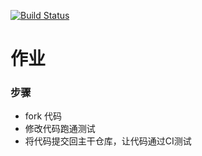 [![Build Status](https://www.travis-ci.org/TinyScript/homework1.svg?branch=master)](https://www.travis-ci.org/TinyScript/homework1)
# 作业

### 步骤

* fork 代码
* 修改代码跑通测试
* 将代码提交回主干仓库，让代码通过CI测试